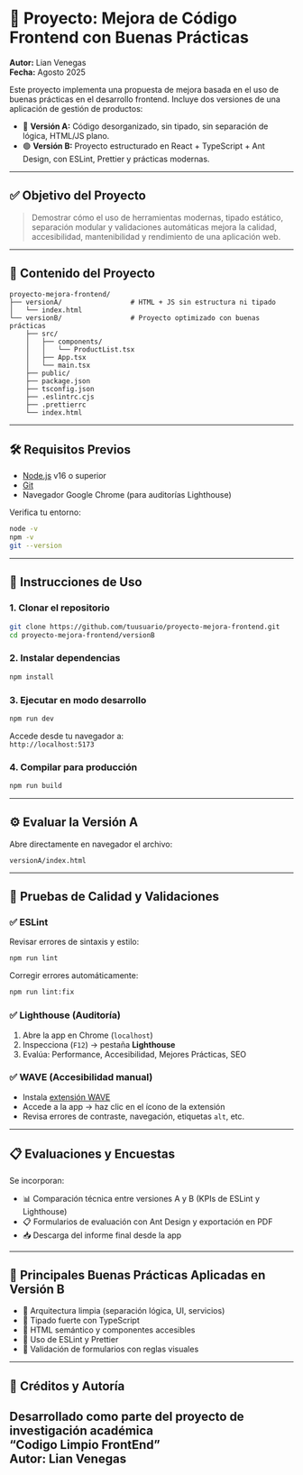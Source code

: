 # 🧼 Proyecto: Mejora de Código Frontend con Buenas Prácticas

**Autor:** Lian Venegas  
**Fecha:** Agosto 2025

Este proyecto implementa una propuesta de mejora basada en el uso de buenas prácticas en el desarrollo frontend. Incluye dos versiones de una aplicación de gestión de productos:

- 🔴 **Versión A:** Código desorganizado, sin tipado, sin separación de lógica, HTML/JS plano.
- 🟢 **Versión B:** Proyecto estructurado en React + TypeScript + Ant Design, con ESLint, Prettier y prácticas modernas.

---

## ✅ Objetivo del Proyecto

> Demostrar cómo el uso de herramientas modernas, tipado estático, separación modular y validaciones automáticas mejora la calidad, accesibilidad, mantenibilidad y rendimiento de una aplicación web.

---

## 🧩 Contenido del Proyecto

```
proyecto-mejora-frontend/
├── versionA/                 # HTML + JS sin estructura ni tipado
│   └── index.html
└── versionB/                 # Proyecto optimizado con buenas prácticas
    ├── src/
    │   ├── components/
    │   │   └── ProductList.tsx
    │   ├── App.tsx
    │   └── main.tsx
    ├── public/
    ├── package.json
    ├── tsconfig.json
    ├── .eslintrc.cjs
    ├── .prettierrc
    └── index.html
```

---

## 🛠️ Requisitos Previos

- [Node.js](https://nodejs.org/) v16 o superior
- [Git](https://git-scm.com/)
- Navegador Google Chrome (para auditorías Lighthouse)

Verifica tu entorno:
```bash
node -v
npm -v
git --version
```

---

## 🚀 Instrucciones de Uso

### 1. Clonar el repositorio
```bash
git clone https://github.com/tuusuario/proyecto-mejora-frontend.git
cd proyecto-mejora-frontend/versionB
```

### 2. Instalar dependencias
```bash
npm install
```

### 3. Ejecutar en modo desarrollo
```bash
npm run dev
```

Accede desde tu navegador a:  
`http://localhost:5173`

### 4. Compilar para producción
```bash
npm run build
```

---

## ⚙️ Evaluar la Versión A
Abre directamente en navegador el archivo:
```
versionA/index.html
```

---

## 🧪 Pruebas de Calidad y Validaciones

### ✅ ESLint
Revisar errores de sintaxis y estilo:
```bash
npm run lint
```

Corregir errores automáticamente:
```bash
npm run lint:fix
```

### ✅ Lighthouse (Auditoría)
1. Abre la app en Chrome (`localhost`)
2. Inspecciona (`F12`) → pestaña **Lighthouse**
3. Evalúa: Performance, Accesibilidad, Mejores Prácticas, SEO

### ✅ WAVE (Accesibilidad manual)
- Instala [extensión WAVE](https://wave.webaim.org/extension/)
- Accede a la app → haz clic en el ícono de la extensión
- Revisa errores de contraste, navegación, etiquetas `alt`, etc.

---

## 📋 Evaluaciones y Encuestas

Se incorporan:

- 📊 Comparación técnica entre versiones A y B (KPIs de ESLint y Lighthouse)
- 📋 Formularios de evaluación con Ant Design y exportación en PDF
- 📥 Descarga del informe final desde la app

---

## 🧠 Principales Buenas Prácticas Aplicadas en Versión B

- 🔹 Arquitectura limpia (separación lógica, UI, servicios)
- 🔹 Tipado fuerte con TypeScript
- 🔹 HTML semántico y componentes accesibles
- 🔹 Uso de ESLint y Prettier
- 🔹 Validación de formularios con reglas visuales

---

## 🧾 Créditos y Autoría

Desarrollado como parte del proyecto de investigación académica  
**“Codigo Limpio FrontEnd”**  
**Autor:** Lian Venegas 
---
